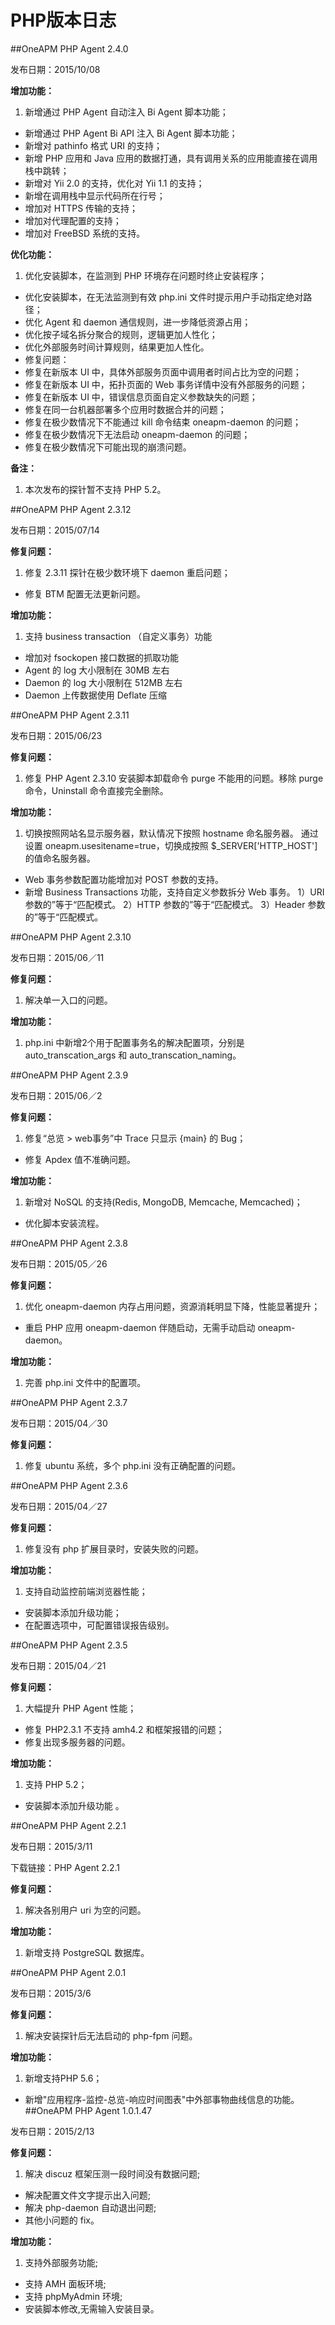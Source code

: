 # PHP版本日志

##OneAPM PHP Agent 2.4.0

发布日期：2015/10/08

**增加功能：**

1. 新增通过 PHP Agent 自动注入 Bi Agent 脚本功能；
+ 新增通过 PHP Agent Bi API 注入 Bi Agent 脚本功能；
+ 新增对 pathinfo 格式 URI 的支持；
+ 新增 PHP 应用和 Java 应用的数据打通，具有调用关系的应用能直接在调用栈中跳转；
+ 新增对 Yii 2.0 的支持，优化对 Yii 1.1 的支持；
+ 新增在调用栈中显示代码所在行号；
+ 增加对 HTTPS 传输的支持；
+ 增加对代理配置的支持；
+ 增加对 FreeBSD 系统的支持。

**优化功能：**
1. 优化安装脚本，在监测到 PHP 环境存在问题时终止安装程序；
+ 优化安装脚本，在无法监测到有效 php.ini 文件时提示用户手动指定绝对路径；
+ 优化 Agent 和 daemon 通信规则，进一步降低资源占用；
+ 优化按子域名拆分聚合的规则，逻辑更加人性化；
+ 优化外部服务时间计算规则，结果更加人性化。
+ 修复问题：
+ 修复在新版本 UI 中，具体外部服务页面中调用者时间占比为空的问题；
+ 修复在新版本 UI 中，拓扑页面的 Web 事务详情中没有外部服务的问题；
+ 修复在新版本 UI 中，错误信息页面自定义参数缺失的问题；
+ 修复在同一台机器部署多个应用时数据合并的问题；
+ 修复在极少数情况下不能通过 kill 命令结束 oneapm-daemon 的问题；
+ 修复在极少数情况下无法启动 oneapm-daemon 的问题；
+ 修复在极少数情况下可能出现的崩溃问题。

**备注：**
1. 本次发布的探针暂不支持 PHP 5.2。




##OneAPM PHP Agent 2.3.12

发布日期：2015/07/14

**修复问题：**
1. 修复 2.3.11 探针在极少数环境下 daemon 重启问题；
+ 修复 BTM 配置无法更新问题。

**增加功能：**
1. 支持 business transaction （自定义事务）功能
+ 增加对 fsockopen 接口数据的抓取功能
+ Agent 的 log 大小限制在 30MB 左右
+ Daemon 的 log 大小限制在 512MB 左右
+ Daemon 上传数据使用 Deflate 压缩


##OneAPM PHP Agent 2.3.11

发布日期：2015/06/23

**修复问题：**
1. 修复 PHP Agent 2.3.10 安装脚本卸载命令 purge 不能用的问题。移除 purge 命令，Uninstall 命令直接完全删除。

**增加功能：**
1. 切换按照网站名显示服务器，默认情况下按照 hostname 命名服务器。
通过设置 oneapm.usesitename=true，切换成按照 $_SERVER['HTTP_HOST'] 的值命名服务器。
+ Web 事务参数配置功能增加对 POST 参数的支持。
+ 新增 Business Transactions 功能，支持自定义参数拆分 Web 事务。
        1）URI 参数的”等于“匹配模式。
        2）HTTP 参数的”等于“匹配模式。
        3）Header 参数的”等于“匹配模式。

##OneAPM PHP Agent 2.3.10

发布日期：2015/06／11

**修复问题：**
1. 解决单一入口的问题。

**增加功能：**
1. php.ini 中新增2个用于配置事务名的解决配置项，分别是 auto_transcation_args 和 auto_transcation_naming。

##OneAPM PHP Agent 2.3.9

发布日期：2015/06／2

**修复问题：**
1. 修复“总览 > web事务”中 Trace 只显示 {main} 的 Bug；
+ 修复 Apdex 值不准确问题。

**增加功能：**
1. 新增对 NoSQL 的支持(Redis, MongoDB, Memcache, Memcached)；
+ 优化脚本安装流程。

##OneAPM PHP Agent 2.3.8

发布日期：2015/05／26

**修复问题：**
1. 优化 oneapm-daemon 内存占用问题，资源消耗明显下降，性能显著提升；
+ 重启 PHP 应用 oneapm-daemon 伴随启动，无需手动启动 oneapm-daemon。

**增加功能：**
1. 完善 php.ini 文件中的配置项。

##OneAPM PHP Agent 2.3.7

发布日期：2015/04／30

**修复问题：**
1. 修复 ubuntu 系统，多个 php.ini 没有正确配置的问题。


##OneAPM PHP Agent 2.3.6

发布日期：2015/04／27

**修复问题：**
1. 修复没有 php 扩展目录时，安装失败的问题。

**增加功能：**
1. 支持自动监控前端浏览器性能；
+ 安装脚本添加升级功能；
+ 在配置选项中，可配置错误报告级别。

##OneAPM PHP Agent 2.3.5

发布日期：2015/04／21

**修复问题：**
1. 大幅提升 PHP Agent 性能；
+ 修复 PHP2.3.1 不支持 amh4.2 和框架报错的问题；
+ 修复出现多服务器的问题。

**增加功能：**
1. 支持 PHP 5.2；
+ 安装脚本添加升级功能 。


##OneAPM PHP Agent 2.2.1

发布日期：2015/3/11

下载链接：PHP Agent 2.2.1

**修复问题：**
1. 解决各别用户 uri 为空的问题。

**增加功能：**
1. 新增支持 PostgreSQL 数据库。

##OneAPM PHP Agent 2.0.1

发布日期：2015/3/6

**修复问题：**
1. 解决安装探针后无法启动的 php-fpm 问题。

**增加功能：**
1. 新增支持PHP 5.6；
+ 新增"应用程序-监控-总览-响应时间图表"中外部事物曲线信息的功能。
##OneAPM PHP Agent 1.0.1.47

发布日期：2015/2/13

**修复问题：**
1. 解决 discuz 框架压测一段时间没有数据问题;
+ 解决配置文件文字提示出入问题;
+ 解决 php-daemon 自动退出问题;
+ 其他小问题的 fix。

**增加功能：**
1. 支持外部服务功能;
+ 支持 AMH 面板环境;
+ 支持 phpMyAdmin 环境;
+ 安装脚本修改,无需输入安装目录。